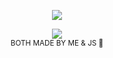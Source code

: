 
<p align="center">
  <img src="https://api.jayson.codes/api/spotify" />
</p>


<p align="center">
  <img src="https://api.jayson.codes/api/v1/github" />
  <br />
  <small>BOTH MADE BY ME & JS 💛</small>
</p> 

